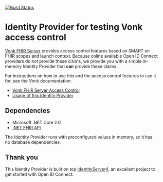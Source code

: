 [![Build Status](https://firely.visualstudio.com/Vonk.IdentityServer.Test/_apis/build/status/FirelyTeam.Vonk.IdentityServer.Test?branchName=master)](https://firely.visualstudio.com/Vonk.IdentityServer.Test/_build/latest?definitionId=27&branchName=master)

# Identity Provider for testing Vonk access control

[Vonk FHIR Server](http://vonk.furore.com) provides access control features based on SMART on FHIR scopes and launch context. Because online available Open ID Connect providers do not provide these claims, we provide you with a simple in-memory Identity Provider that **can** provide these claims.

For instructions on how to use this and the access control features to use it for, see the Vonk documentation:

- [Vonk FHIR Server Access Control](http://docs.simplifier.net/vonk/features/accesscontrol.html)
- [Usage of this Identity Provider](http://docs.simplifier.net/vonk/deployment/identityprovider.html)

## Dependencies

- Microsoft .NET Core 2.0
- [.NET FHIR API](https://github.com/ewoutkramer/fhir-net-api)

The Identity Provider runs with preconfigured values in memory, so it has no database dependencies.

## Thank you

This Identity Provider is built on top [IdentityServer4](https://github.com/IdentityServer/IdentityServer4), an excellent project to get started with Open ID Connect.